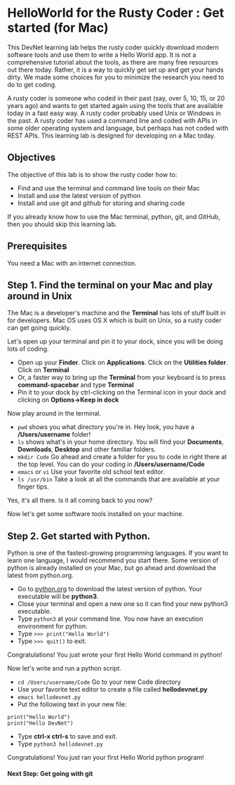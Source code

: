 # HelloWorld for the Rusty Coder : Get started (for Mac)

This DevNet learning lab helps the rusty coder quickly download modern software tools and use them to write a Hello World app. It is not a comprehensive tutorial about the tools, as there are many free resources out there today. Rather, it is a way to quickly get set up and get your hands dirty. We made some choices for you to minimize the research you need to do to get coding.

A rusty coder is someone who coded in their past (say, over 5, 10, 15, or 20 years ago) and wants to get started again using the tools that are available today in a fast easy way. A rusty coder probably used Unix or Windows in the past. A rusty coder has used a command line and coded with APIs in some older operating system and language, but perhaps has not coded with REST APIs. This learning lab is designed for developing on a Mac today.

## Objectives

The objective of this lab is to show the rusty coder how to:

* Find and use the terminal and command line tools on their Mac
* Install and use the latest version of python
* Install and use git and github for storing and sharing code

If you already know how to use the Mac terminal, python, git, and GitHub, then you should skip this learning lab.

## Prerequisites

You need a Mac with an internet connection.

## Step 1. Find the terminal on your Mac and play around in Unix

The Mac is a developer's machine and the **Terminal** has lots of stuff built in for developers. Mac OS uses OS X which is built on Unix, so a rusty coder can get going quickly.

Let's open up your terminal and pin it to your dock, since you will be doing lots of coding.

* Open up your **Finder**. Click on **Applications**. Click on the **Utilities folder**. Click on **Terminal**
* Or, a faster way to bring up the **Terminal** from your keyboard is to press **command-spacebar** and type **Terminal**
* Pin it to your dock by ctrl-clicking on the Terminal icon in your dock and clicking on **Options->Keep in dock**

Now play around in the terminal.
* `pwd` shows you what directory you're in. Hey look, you have a **/Users/username** folder!
* `ls` shows what's in your home directory. You will find your **Documents**, **Downloads**, **Desktop** and other familiar folders.
* `mkdir Code` Go ahead and create a folder for you to code in right there at the top level. You can do your coding in **/Users/username/Code**
* `emacs` or `vi` Use your favorite old school text editor.
* `ls /usr/bin` Take a look at all the commands that are available at your finger tips.

Yes, it's all there. Is it all coming back to you now?

Now let's get some software tools installed on your machine.

## Step 2. Get started with Python.

Python is one of the fastest-growing programming languages. If you want to learn one language, I would recommend you start there. Some version of python is already installed on your Mac, but go ahead and download the latest from python.org.

* Go to [python.org](http://python.org) to download the latest version of python. Your executable will be **python3**.
* Close your terminal and open a new one so it can find your new python3 executable.
* Type `python3` at your command line. You now have an execution environment for python.
* Type `>>> print("Hello World")`
* Type `>>> quit()` to exit.

Congratulations! You just wrote your first Hello World command in python!

Now let's write and run a python script.
* ``cd /Users/username/Code`` Go to your new Code directory
* Use your favorite text editor to create a file called **hellodevnet.py**
* `emacs hellodevnet.py`
* Put the following text in your new file:
```
print("Hello World")
print("Hello DevNet")
```
* Type **ctrl-x ctrl-s** to save and exit.
* Type `python3 hellodevnet.py`

Congratulations! You just ran your first Hello World python program!

#### Next Step: Get going with git
